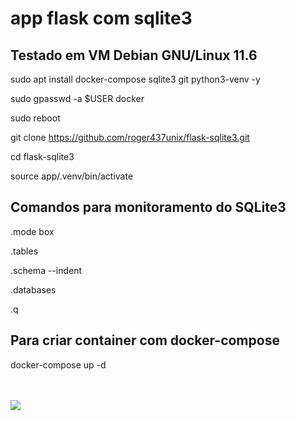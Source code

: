 # app flask com sqlite3

## Testado em VM Debian GNU/Linux 11.6

sudo apt install docker-compose sqlite3 git python3-venv -y

sudo gpasswd -a $USER docker

sudo reboot

git clone https://github.com/roger437unix/flask-sqlite3.git

cd flask-sqlite3

source app/.venv/bin/activate


## Comandos para monitoramento do SQLite3

.mode box

.tables

.schema --indent

.databases

.q


## Para criar container com docker-compose

docker-compose up -d

<br><br><img src="https://picx.zhimg.com/v2-f2b9b6ff6320f38cf67c903cd2bffd19_720w.jpg?source=172ae18b">

